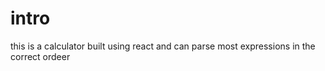 # intro 
this is a calculator built using react and can parse most expressions in the correct ordeer
